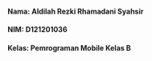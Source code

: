 #### Nama: Aldilah Rezki Rhamadani Syahsir <br>
#### NIM: D121201036 <br>
#### Kelas: Pemrograman Mobile Kelas B
